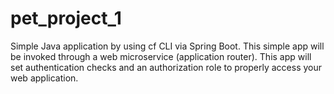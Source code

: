 # pet_project_1
Simple Java application by using cf CLI via Spring Boot.
This simple app will be invoked through a web microservice (application router).
This app will set authentication checks and an authorization role to properly access
your web application.